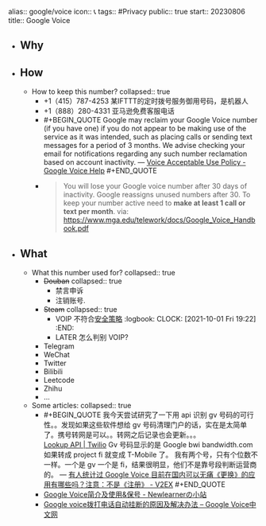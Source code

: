 alias:: google/voice
icon:: 📞
tags:: #Privacy 
public:: true
start:: 20230806
title:: Google Voice

- ## Why
- ## How
  - How to keep this number?
    collapsed:: true
    - +1（415）787-4253 某IFTTT的定时拨号服务御用号码，是机器人
    - +1（888）280-4331 亚马逊免费客服电话
    - #+BEGIN_QUOTE
      Google may reclaim your Google Voice number (if you have one) if you do not appear to be making use of the service as it was intended, such as placing calls or sending text messages for a period of 3 months. We advise checking your email for notifications regarding any such number reclamation based on account inactivity. 
      — [Voice Acceptable Use Policy - Google Voice Help](https://support.google.com/voice/answer/9230450)
      #+END_QUOTE
    - > You will lose your Google voice number after 30 days of inactivity. Google reassigns unused numbers after 30. To keep your number active need to **make at least 1 call or text per month**.
      via: https://www.mga.edu/telework/docs/Google_Voice_Handbook.pdf
- ## What
  - What this number used for?
    collapsed:: true
    - ~~Douban~~
      collapsed:: true
      - 禁言申诉
      - 注销账号.
    - ~~Steam~~
      collapsed:: true
      - VOIP 不符合[安全策略](https://help.steampowered.com/zh-cn/faqs/view/7EFD-3CAE-64D3-1C31)
        :logbook:
              CLOCK: [2021-10-01 Fri 19:22]
        :END:
      - LATER 怎么判别 VOIP?
    - Telegram
    - WeChat
    - Twitter
    - Bilibili
    - Leetcode
    - Zhihu
    - ...
  - Some articles:
    collapsed:: true
    - #+BEGIN_QUOTE
      我今天尝试研究了一下用 api 识别 gv 号码的可行性。。发现如果这些软件想给 gv 号码清理门户的话，实在是太简单了。携号转网是可以。。转网之后记录也会更新。。。    
      [Lookup API | Twilio](https://www.twilio.com/lookup)
      Gv 号码显示的是 Google bwi bandwidth.com 如果转成 project fi 就变成 T-Mobile 了。 我有两个号，只有个位数不一样。一个是 gv 一个是 fi，结果很明显，他们不是靠号段判断运营商的。 
      — [有人统计过 Google Voice 目前在国内可以无痛《更换》的应用有哪些吗？注意：不是《注册》 - V2EX](https://www.v2ex.com/t/384812)
      #+END_QUOTE
    - [Google Voice简介及使用&保号 - Newlearnerの小站](https://www.newlearner.site/2019/06/15/google-voice.html)
    - [Google voice拨打电话自动挂断的原因及解决办法 – Google Voice中文网](https://www.googlevoice.cn/wifi-calling-auto-offline)